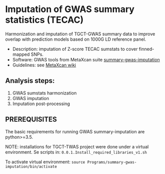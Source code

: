 # Imputation of GWAS summary statistics (TECAC) 

Harmonization and imputation of TGCT-GWAS summary data to improve overlap with prediction models based on 1000G LD reference panel.

- Description: imputation of Z-score TECAC sumstats to cover finned-mapped SNPs.
- Software: GWAS tools from MetaXcan suite [summary-gwas-imputation](https://github.com/hakyimlab/summary-gwas-imputation)
- Guidelines: see [MetaXcan wiki](https://github.com/hakyimlab/MetaXcan/wiki/Best-practices-for-integrating-GWAS-and-GTEX-v8-transcriptome-prediction-models)

## Analysis steps:
1. GWAS sumstats harmonization
2. GWAS imputation
3. Imputation post-processing
 
## PREREQUISITES
The basic requirements for running GWAS summary-imputation are python>=3.5.

NOTE: installations for TGCT-TWAS project were done under a virtual environment.
Se scripts in: `0.0.1.Install_required_libraries_v1.sh`

To activate virtual environment:
`source Programs/summary-gwas-imputation/bin/activate`


